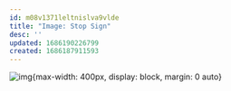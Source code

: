 ```yaml
---
id: m08v1371leltnislva9vlde
title: "Image: Stop Sign"
desc: ''
updated: 1686190226799
created: 1686187911593
---
```


![img](/assets/images/Screen_Shot_2022-10-20_at_11.25.57_PM.png){max-width: 400px, display: block, margin: 0 auto}
